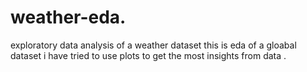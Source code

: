 # weather-eda.
exploratory data analysis of a weather dataset
this is eda of a gloabal dataset i have tried to use plots to get the most insights from data .   
